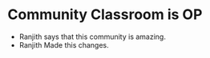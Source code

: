 # Community Classroom is OP

- Ranjith says that this community is amazing.
- Ranjith Made this changes.
